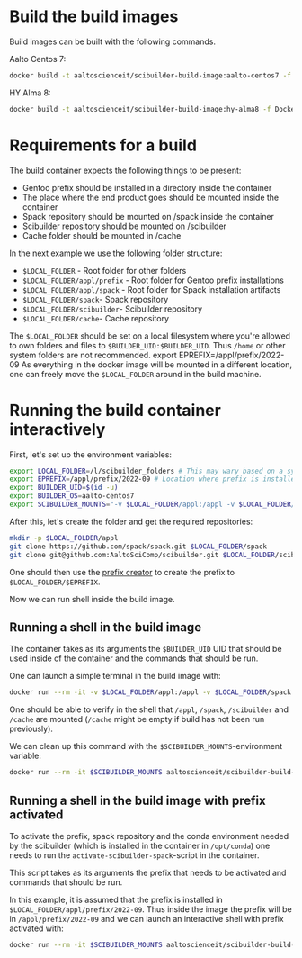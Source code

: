 # Build the build images

Build images can be built with the following commands.

Aalto Centos 7:
```sh
docker build -t aaltoscienceit/scibuilder-build-image:aalto-centos7 -f Dockerfile.aalto-centos7 .
```

HY Alma 8:
```sh
docker build -t aaltoscienceit/scibuilder-build-image:hy-alma8 -f Dockerfile.hy-alma8 .
```

# Requirements for a build

The build container expects the following things to be present:

- Gentoo prefix should be installed in a directory inside the container
- The place where the end product goes should be mounted inside the container
- Spack repository should be mounted on /spack inside the container
- Scibuilder repository should be mounted on /scibuilder
- Cache folder should be mounted in /cache

In the next example we use the following folder structure:
- `$LOCAL_FOLDER` - Root folder for other folders
- `$LOCAL_FOLDER/appl/prefix` - Root folder for Gentoo prefix installations
- `$LOCAL_FOLDER/appl/spack` - Root folder for Spack installation artifacts
- `$LOCAL_FOLDER/spack`- Spack repository
- `$LOCAL_FOLDER/scibuilder`- Scibuilder repository
- `$LOCAL_FOLDER/cache`- Cache repository

The `$LOCAL_FOLDER` should be set on a local filesystem where you're allowed
to own folders and files to `$BUILDER_UID:$BUILDER_UID`. Thus `/home` or other
system folders are not recommended.
export EPREFIX=/appl/prefix/2022-09
As everything in the docker image will be mounted in a different location, one
can freely move the `$LOCAL_FOLDER` around in the build machine.

# Running the build container interactively

First, let's set up the environment variables:
```sh
export LOCAL_FOLDER=/l/scibuilder_folders # This may wary based on a system where you're running
export EPREFIX=/appl/prefix/2022-09 # Location where prefix is installed in the container
export BUILDER_UID=$(id -u)
export BUILDER_OS=aalto-centos7
export SCIBUILDER_MOUNTS="-v $LOCAL_FOLDER/appl:/appl -v $LOCAL_FOLDER/spack:/spack -v $LOCAL_FOLDER/scibuilder:/scibuilder -v $LOCAL_FOLDER/cache:/cache"
```

After this, let's create the folder and get the required repositories:

```sh
mkdir -p $LOCAL_FOLDER/appl
git clone https://github.com/spack/spack.git $LOCAL_FOLDER/spack
git clone git@github.com:AaltoSciComp/scibuilder.git $LOCAL_FOLDER/scibuilder
```

One should then use the [prefix creator](../prefix-creator/README.md) to create the prefix
to `$LOCAL_FOLDER/$EPREFIX`.

Now we can run shell inside the build image.

## Running a shell in the build image

The container takes as its arguments the `$BUILDER_UID` UID that should be
used inside of the container and the commands that should be run.

One can launch a simple terminal in the build image with:
```sh
docker run --rm -it -v $LOCAL_FOLDER/appl:/appl -v $LOCAL_FOLDER/spack:/spack -v $LOCAL_FOLDER/scibuilder:/scibuilder -v $LOCAL_FOLDER/cache:/cache aaltoscienceit/scibuilder-build-image:$BUILDER_OS $BUILDER_UID bash
```

One should be able to verify in the shell that `/appl`, `/spack`, `/scibuilder`
and `/cache` are mounted (`/cache` might be empty if build has not been run
previously).

We can clean up this command with the `$SCIBUILDER_MOUNTS`-environment variable:
```sh
docker run --rm -it $SCIBUILDER_MOUNTS aaltoscienceit/scibuilder-build-image:$BUILDER_OS $BUILDER_UID bash
```

## Running a shell in the build image with prefix activated

To activate the prefix, spack repository and the conda environment needed by the
scibuilder (which is installed in the container in `/opt/conda`) one needs to run
the `activate-scibuilder-spack`-script in the container.

This script takes as its arguments the prefix that needs to be activated and
commands that should be run.

In this example, it is assumed that the prefix is installed in
`$LOCAL_FOLDER/appl/prefix/2022-09`. Thus inside the image the prefix will be in
`/appl/prefix/2022-09` and we can launch an interactive shell with prefix
activated with:

```sh
docker run --rm -it $SCIBUILDER_MOUNTS aaltoscienceit/scibuilder-build-image:$BUILDER_OS $BUILDER_UID activate-scibuilder-spack $EPREFIX bash
```
